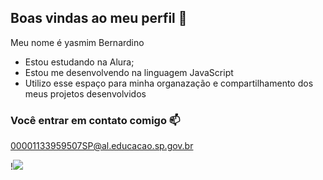 ## Boas vindas ao meu perfil 💙

Meu nome é yasmim Bernardino

- Estou estudando na Alura;
- Estou me desenvolvendo na linguagem JavaScript
- Utilizo esse espaço para minha organazação e compartilhamento dos meus projetos desenvolvidos

### Você entrar em contato comigo 📫

00001133959507SP@al.educacao.sp.gov.br

!![](https://media.tenor.com/E22zolgX5CUAAAAi/manidhaya.gif)
